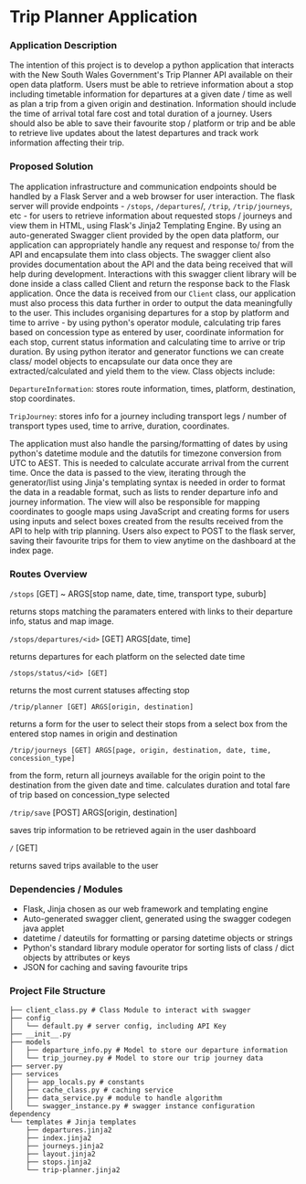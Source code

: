 # Trip Planner Application

### Application Description

The intention of this project is to develop a python application that interacts with the New South Wales Government's Trip Planner API available on their open data platform. Users must be able to retrieve information about a stop including timetable information for departures at a given date / time as well as plan a trip from a given origin and destination. Information should include the time of arrival total fare cost and total duration of a journey. Users should also be able to save their favourite stop / platform or trip and be able to retrieve live updates about the latest departures and track work information affecting their trip.

### Proposed Solution

 The application infrastructure and communication endpoints should be handled by a Flask Server and a web browser for user interaction. The flask server will provide endpoints - `/stops`, `/departures`/<id>, `/trip`, `/trip/journeys`, etc - for users to retrieve information about requested stops / journeys and view them in HTML, using Flask's Jinja2 Templating Engine. By using an auto-generated Swagger client provided by the open data platform, our application can appropriately handle any request and response  to/ from the API and encapsulate them into class objects. The swagger client also provides documentation about the API and the data being received that will help during development. Interactions with this swagger client library will be done inside a class called Client and return the response back to the Flask application. Once the data is received from our `Client` class, our application must also process this data further in order to output the data meaningfully to the user. This  includes organising  departures for a stop by platform and time to arrive - by using python's operator module, calculating trip fares based on concession type as entered by user, coordinate information for each stop, current status information and calculating time to arrive or trip duration. By using python iterator and generator functions we can create class/ model objects to encapsulate our data once they are extracted/calculated and yield them to the view. Class objects include: 

`DepartureInformation`: stores route information, times, platform, destination, stop coordinates.

`TripJourney`: stores info for a journey including transport legs / number of transport types used, time to arrive, duration, coordinates.

The application must also handle the parsing/formatting of dates by using python's datetime module and the datutils for timezone conversion from UTC to AEST. This is needed to calculate accurate arrival from the current time. Once the data is passed to the view, iterating through the generator/list using Jinja's templating syntax is needed in order to format the data in a readable format, such as lists to render departure info and journey information. The view will also be responsible for mapping coordinates to google maps using JavaScript and creating forms for users using inputs and select boxes created from the results received from the API to help with trip planning. Users also expect to POST to the flask server, saving their favourite trips for them to view anytime on the dashboard at the index page.



### Routes Overview

`/stops` [GET] ~ ARGS[stop name, date, time, transport type, suburb]

returns stops matching the paramaters entered with links to their departure info, status and map image.

`/stops/departures/<id>` [GET] ARGS[date, time]

returns departures for each platform on the  selected date time

`/stops/status/<id> [GET]`

returns the most current statuses affecting stop

`/trip/planner [GET] ARGS[origin, destination]`

returns a form for the user to select their stops from a select box from the entered stop names in origin and destination

`/trip/journeys [GET] ARGS[page, origin, destination, date, time, concession_type]`

from the form, return all journeys available for the origin point to the destination from the given date and time. calculates duration and total fare of trip based on concession_type selected

`/trip/save` [POST] ARGS[origin, destination]

saves trip information to be retrieved again in the user dashboard



`/` [GET] 

returns saved trips available to the user

###  Dependencies / Modules

- Flask, Jinja chosen as our web framework and templating engine
- Auto-generated swagger client, generated using the swagger codegen java applet
- datetime / dateutils for formatting or parsing  datetime objects or strings
- Python's standard library module operator for sorting lists of class / dict objects by attributes or keys
- JSON for caching and saving favourite trips



### Project File Structure



```
├── client_class.py # Class Module to interact with swagger
├── config
│   └── default.py # server config, including API Key
├── __init__.py
├── models
│   ├── departure_info.py # Model to store our departure information
│   └── trip_journey.py # Model to store our trip journey data
├── server.py
├── services
│   ├── app_locals.py # constants
│   ├── cache_class.py # caching service
│   ├── data_service.py # module to handle algorithm
│   └── swagger_instance.py # swagger instance configuration dependency
└── templates # Jinja templates
    ├── departures.jinja2
    ├── index.jinja2
    ├── journeys.jinja2
    ├── layout.jinja2
    ├── stops.jinja2
    └── trip-planner.jinja2

```


